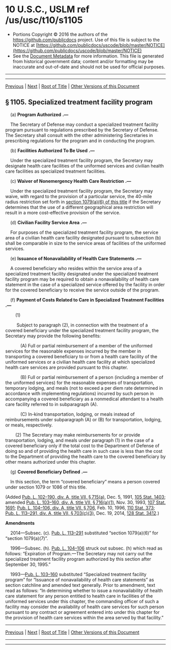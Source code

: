 ---
---

# 10 U.S.C., USLM ref /us/usc/t10/s1105

* Portions Copyright © 2016 the authors of the https://github.com/publicdocs project.
  Use of this file is subject to the NOTICE at [https://github.com/publicdocs/uscode/blob/master/NOTICE](https://github.com/publicdocs/uscode/blob/master/NOTICE)
* See the [Document Metadata](././../../../../../..//README.md) for more information.
  This file is generated from historical government data; content and/or formatting may be inaccurate and out-of-date and should not be used for official purposes.

----------
----------

[Previous](./../../../../../..//us/usc/t10/stA/ptII/ch55/m__us_usc_t10_s1104.md) | [Next](./../../../../../..//us/usc/t10/stA/ptII/ch55/m__us_usc_t10_s1106.md) | [Root of Title](./../../../../../../) | [Other Versions of this Document](https://publicdocs.github.io/go/links?ns=uslm&ref=%2Fus%2Fusc%2Ft10%2Fs1105)

## § 1105. Specialized treatment facility program

    (a)  __Program Authorized__  __.—__ 

    The Secretary of Defense may conduct a specialized treatment facility program pursuant to regulations prescribed by the Secretary of Defense. The Secretary shall consult with the other administering Secretaries in prescribing regulations for the program and in conducting the program.

    (b)  __Facilities Authorized To Be Used__  __.—__ 

    Under the specialized treatment facility program, the Secretary may designate health care facilities of the uniformed services and civilian health care facilities as specialized treatment facilities.

    (c)  __Waiver of Nonemergency Health Care Restriction__  __.—__ 

    Under the specialized treatment facility program, the Secretary may waive, with regard to the provision of a particular service, the 40-mile radius restriction set forth in [section 1079(a)(6) of this title][/us/usc/t10/s1079/a/6] if the Secretary determines that the use of a different geographical area restriction will result in a more cost-effective provision of the service.

    (d)  __Civilian Facility Service Area__  __.—__ 

    For purposes of the specialized treatment facility program, the service area of a civilian health care facility designated pursuant to subsection (b) shall be comparable in size to the service areas of facilities of the uniformed services.

    (e)  __Issuance of Nonavailability of Health Care Statements__  __.—__ 

    A covered beneficiary who resides within the service area of a specialized treatment facility designated under the specialized treatment facility program may be required to obtain a nonavailability of health care statement in the case of a specialized service offered by the facility in order for the covered beneficiary to receive the service outside of the program.

    (f)  __Payment of Costs Related to Care in Specialized Treatment Facilities__  __.—__ 

        (1)

         Subject to paragraph (2), in connection with the treatment of a covered beneficiary under the specialized treatment facility program, the Secretary may provide the following benefits:

            (A) Full or partial reimbursement of a member of the uniformed services for the reasonable expenses incurred by the member in transporting a covered beneficiary to or from a health care facility of the uniformed services or a civilian health care facility at which specialized health care services are provided pursuant to this chapter.

            (B) Full or partial reimbursement of a person (including a member of the uniformed services) for the reasonable expenses of transportation, temporary lodging, and meals (not to exceed a per diem rate determined in accordance with implementing regulations) incurred by such person in accompanying a covered beneficiary as a nonmedical attendant to a health care facility referred to in subparagraph (A).

            (C) In-kind transportation, lodging, or meals instead of reimbursements under subparagraph (A) or (B) for transportation, lodging, or meals, respectively.

        (2) The Secretary may make reimbursements for or provide transportation, lodging, and meals under paragraph (1) in the case of a covered beneficiary only if the total cost to the Department of Defense of doing so and of providing the health care in such case is less than the cost to the Department of providing the health care to the covered beneficiary by other means authorized under this chapter.

    (g)  __Covered Beneficiary Defined__  __.—__ 

    In this section, the term “covered beneficiary” means a person covered under section 1079 or 1086 of this title.

(Added [Pub. L. 102–190, div. A, title VII, § 715(a)][/us/pl/102/190/s715/a], Dec. 5, 1991, [105 Stat. 1403][/us/stat/105/1403]; amended [Pub. L. 103–160, div. A, title VII, § 716(a)(1)][/us/pl/103/160/s716/a/1], Nov. 30, 1993, [107 Stat. 1691][/us/stat/107/1691]; [Pub. L. 104–106, div. A, title VII, § 706][/us/pl/104/106/s706], Feb. 10, 1996, [110 Stat. 373][/us/stat/110/373]; [Pub. L. 113–291, div. A, title VII, § 703(c)(3)][/us/pl/113/291/s703/c/3], Dec. 19, 2014, [128 Stat. 3412][/us/stat/128/3412].)

 __Amendments__ 

    2014—Subsec. (c). [Pub. L. 113–291][/us/pl/113/291] substituted “section 1079(a)(6)” for “section 1079(a)(7)”.

    1996—Subsec. (h). [Pub. L. 104–106][/us/pl/104/106] struck out subsec. (h) which read as follows: “Expiration of Program.—The Secretary may not carry out the specialized treatment facility program authorized by this section after September 30, 1995.”

    1993—[Pub. L. 103–160][/us/pl/103/160] substituted “Specialized treatment facility program” for “Issuance of nonavailability of health care statements” as section catchline and amended text generally. Prior to amendment, text read as follows: “In determining whether to issue a nonavailability of health care statement for any person entitled to health care in facilities of the uniformed services under this chapter, the commanding officer of such a facility may consider the availability of health care services for such person pursuant to any contract or agreement entered into under this chapter for the provision of health care services within the area served by that facility.”

----------

[Previous](./../../../../../..//us/usc/t10/stA/ptII/ch55/m__us_usc_t10_s1104.md) | [Next](./../../../../../..//us/usc/t10/stA/ptII/ch55/m__us_usc_t10_s1106.md) | [Root of Title](./../../../../../../) | [Other Versions of this Document](https://publicdocs.github.io/go/links?ns=uslm&ref=%2Fus%2Fusc%2Ft10%2Fs1105)

----------
----------

[/us/usc/t10/s1079/a/6]: https://publicdocs.github.io/go/links?ns=uslm&ref=%2Fus%2Fusc%2Ft10%2Fs1079%2Fa%2F6
[/us/pl/102/190/s715/a]: https://publicdocs.github.io/go/links?ns=uslm&ref=%2Fus%2Fpl%2F102%2F190%2Fs715%2Fa
[/us/stat/105/1403]: https://publicdocs.github.io/go/links?ns=uslm&ref=%2Fus%2Fstat%2F105%2F1403
[/us/pl/103/160/s716/a/1]: https://publicdocs.github.io/go/links?ns=uslm&ref=%2Fus%2Fpl%2F103%2F160%2Fs716%2Fa%2F1
[/us/stat/107/1691]: https://publicdocs.github.io/go/links?ns=uslm&ref=%2Fus%2Fstat%2F107%2F1691
[/us/pl/104/106/s706]: https://publicdocs.github.io/go/links?ns=uslm&ref=%2Fus%2Fpl%2F104%2F106%2Fs706
[/us/stat/110/373]: https://publicdocs.github.io/go/links?ns=uslm&ref=%2Fus%2Fstat%2F110%2F373
[/us/pl/113/291/s703/c/3]: https://publicdocs.github.io/go/links?ns=uslm&ref=%2Fus%2Fpl%2F113%2F291%2Fs703%2Fc%2F3
[/us/stat/128/3412]: https://publicdocs.github.io/go/links?ns=uslm&ref=%2Fus%2Fstat%2F128%2F3412
[/us/pl/113/291]: https://publicdocs.github.io/go/links?ns=uslm&ref=%2Fus%2Fpl%2F113%2F291
[/us/pl/104/106]: https://publicdocs.github.io/go/links?ns=uslm&ref=%2Fus%2Fpl%2F104%2F106
[/us/pl/103/160]: https://publicdocs.github.io/go/links?ns=uslm&ref=%2Fus%2Fpl%2F103%2F160


